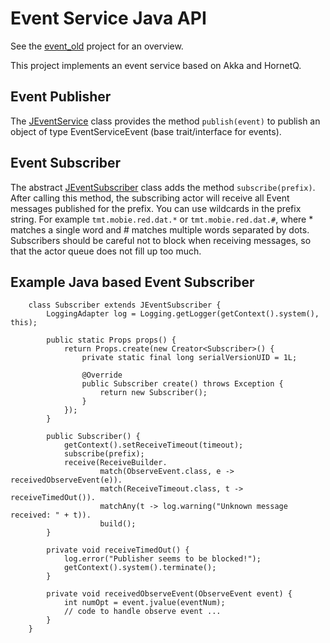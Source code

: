 Event Service Java API
======================

See the [event_old](../event_old) project for an overview.

This project implements an event service based on Akka and HornetQ.

Event Publisher
---------------

The [JEventService](src/main/java/javacsw/services/event_old/JEventService.java) class
provides the method `publish(event)` to publish an
object of type EventServiceEvent (base trait/interface for events).

Event Subscriber
----------------

The abstract [JEventSubscriber](src/main/scala/javacsw/services/event_old/JEventSubscriber.scala) class adds the
method `subscribe(prefix)`.
After calling this method, the subscribing actor will receive all Event messages published for the prefix.
You can use wildcards in the prefix string.
For example `tmt.mobie.red.dat.*` or `tmt.mobie.red.dat.#`, where * matches a single word and # matches
multiple words separated by dots. Subscribers should be careful not to block when receiving messages,
so that the actor queue does not fill up too much.

Example Java based Event Subscriber
-----------------------------------

```
    class Subscriber extends JEventSubscriber {
        LoggingAdapter log = Logging.getLogger(getContext().system(), this);

        public static Props props() {
            return Props.create(new Creator<Subscriber>() {
                private static final long serialVersionUID = 1L;

                @Override
                public Subscriber create() throws Exception {
                    return new Subscriber();
                }
            });
        }

        public Subscriber() {
            getContext().setReceiveTimeout(timeout);
            subscribe(prefix);
            receive(ReceiveBuilder.
                    match(ObserveEvent.class, e -> receivedObserveEvent(e)).
                    match(ReceiveTimeout.class, t -> receiveTimedOut()).
                    matchAny(t -> log.warning("Unknown message received: " + t)).
                    build();
        }

        private void receiveTimedOut() {
            log.error("Publisher seems to be blocked!");
            getContext().system().terminate();
        }

        private void receivedObserveEvent(ObserveEvent event) {
            int numOpt = event.jvalue(eventNum);
            // code to handle observe event ...
        }
    }
```
